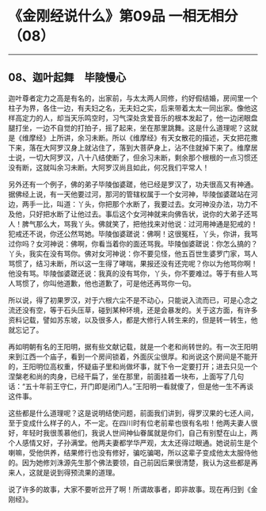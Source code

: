 # 《金刚经说什么》第09品 一相无相分（08）

------

## 08、迦叶起舞　毕陵慢心

迦叶尊者定力之高是有名的，出家前，与太太两人同修，约好假结婚，房间里一个柱子为界，各住一边，有夫妇之名，无夫妇之实，后来带着太太一同出家。像他这样高定力的人，却当天乐鸣空时，习气深处贪爱音乐的根本发起了，他一边闭眼盘腿打坐，一边不自觉的打拍子，摇了起来，坐在那里跳舞。这是什么道理呢？这就是《维摩经》上所讲，余习未断。所以《维摩经》有天女散花的描述，天女把花撒下来，落在大阿罗汉身上就沾住了，落到大菩萨身上，沾不住就掉下来了。维摩居士说，一切大阿罗汉，八十八结使断了，但余习未断，剩余那个根根的一点习惯还没有断，这就叫余习未断。大阿罗汉尚且如此，何况我们平常人！

另外还有一个例子，佛的弟子毕陵伽婆蹉，他已经是罗汉了，功夫很高又有神通。据佛经上说，有一天他要过河，那河的管辖权属于一个女河神，毕陵伽婆蹉站在河边，两手一比，叫道：丫头，你把那个水断了，我要过去。女河神没办法，功力不及他，只好把水断了让他过去。事后这个女河神就来向佛告状，说你的大弟子还骂人！脾气那么大，骂我丫头。佛就笑了，把他找来对他说：过河用神通是犯戒的！犯戒还不说，你还公然骂她。毕陵伽婆蹉说：佛啊！这很冤枉，丫头，你讲，我骂过你吗？女河神说：佛啊，你看当着你的面还骂我。毕陵伽婆蹉说：你怎么搞的？丫头，我实在没有骂你。佛对女河神说：你不要见怪，他五百世生婆罗门家，骂人骂惯了，结习未断，所以这一生得了哮喘，果报还没有还完呢？你以为他骂你啊！他没有骂。毕陵伽婆蹉还说：我真的没有骂你，丫头，你不要难过。等于有些人骂人骂惯了，你叫他道歉，他也道歉了，可是他还再骂你一句。

所以说，得了初果罗汉，对于六根六尘不是不动心，只能说入流而已，可是心念之流还没有空，等于石头压草，碰到某种环境，还是会暴发的。关于这方面，有许多资料记载，譬如苏东坡，以及很多人，都是大修行人转生来的，但是转一转生，他就忘记了。

再如明朝有名的王阳明，据有些文献记载，就是一个老和尚转世的。有一次王阳明来到江西一个庙子，看到一个房间锁着，外面灰尘很厚。和尚说这个房间是不能开的，王阳明位高权重，怀疑庙子里和尚做坏事，就下令一定要打开；进去只见一个涅槃老和尚的肉身，已经干扁了，坐在那里，前面挂着一块布，上面写了几句话：“五十年前王守仁，开门即是闭门人。”王阳明一看就傻了，但是他一生不再谈这件事。

这些都是什么道理呢？这是说明结使问题，前面我们讲到，得罗汉果的七还人间，至于变成什么样子的人，不一定。在四川时有位老前辈也很有名啦！他两夫妻人很好，年轻时我很羡慕他们，我说人世间神仙眷属就是你们，自己有别墅在山上，两个人感情又好，子孙满堂。他两夫妻都学华严观，太太还得过眼通。她说前生是个喇嘛，受他供养，结果修行也没有修好，骗吃骗喝，所以这辈子变成他太太服侍他的。因为她修刘洙源先生那个佛法要领，自己前因后果很清楚，我认为这些都是再来人，这就是说到得预流果的道理。

说了许多的故事，大家不要听岔开了啊！所谓故事者，即非故事。现在再归到《金刚经》。

